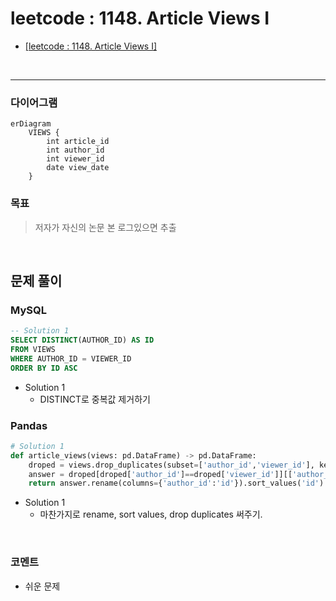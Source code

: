 # leetcode : 1148. Article Views I
* [[leetcode : 1148. Article Views I]](https://leetcode.com/problems/article-views-i/description/)
<br>

---

### **다이어그램**
```mermaid
erDiagram
    VIEWS {
        int article_id
        int author_id 
        int viewer_id
        date view_date
    }
```

### **목표**
> 저자가 자신의 논문 본 로그있으면 추출

<br>

## 문제 풀이

### **MySQL**
```SQL
-- Solution 1
SELECT DISTINCT(AUTHOR_ID) AS ID
FROM VIEWS
WHERE AUTHOR_ID = VIEWER_ID
ORDER BY ID ASC
```

* Solution 1
  * DISTINCT로 중복값 제거하기
  
### **Pandas**
```python
# Solution 1
def article_views(views: pd.DataFrame) -> pd.DataFrame:
    droped = views.drop_duplicates(subset=['author_id','viewer_id'], keep='first')
    answer = droped[droped['author_id']==droped['viewer_id']][['author_id']]
    return answer.rename(columns={'author_id':'id'}).sort_values('id')
```

* Solution 1
  * 마찬가지로 rename, sort values, drop duplicates 써주기.
  
<br>

### **코멘트**
* 쉬운 문제
